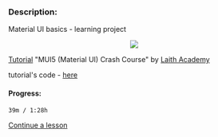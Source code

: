 ### Description:

Material UI basics - learning project
<p style="text-align: center">
<img src="https://miro.medium.com/max/1400/1*Smbj_VLH7JRp9GhLaKyiUQ.png" style="max-width: 500px">
</p>

[Tutorial](https://www.youtube.com/watch?v=o1chMISeTC0&ab_channel=LaithAcademy) "MUI5 (Material UI) Crash Course"
by [Laith Academy](https://www.youtube.com/channel/UCyLNhHSiEVkVwPSFKxJAfSA)

tutorial's code - [here](https://github.com/harblaith7/MUI5)

#### Progress:

    39m / 1:28h

[Continue a lesson](https://youtu.be/o1chMISeTC0?t=2361)